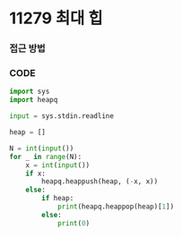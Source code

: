 # 11279 최대 힙



### 접근 방법



### CODE

```python
import sys
import heapq

input = sys.stdin.readline

heap = []

N = int(input())
for _ in range(N):
    x = int(input())
    if x:
        heapq.heappush(heap, (-x, x))
    else:
        if heap:
            print(heapq.heappop(heap)[1])
        else:
            print(0)
```

